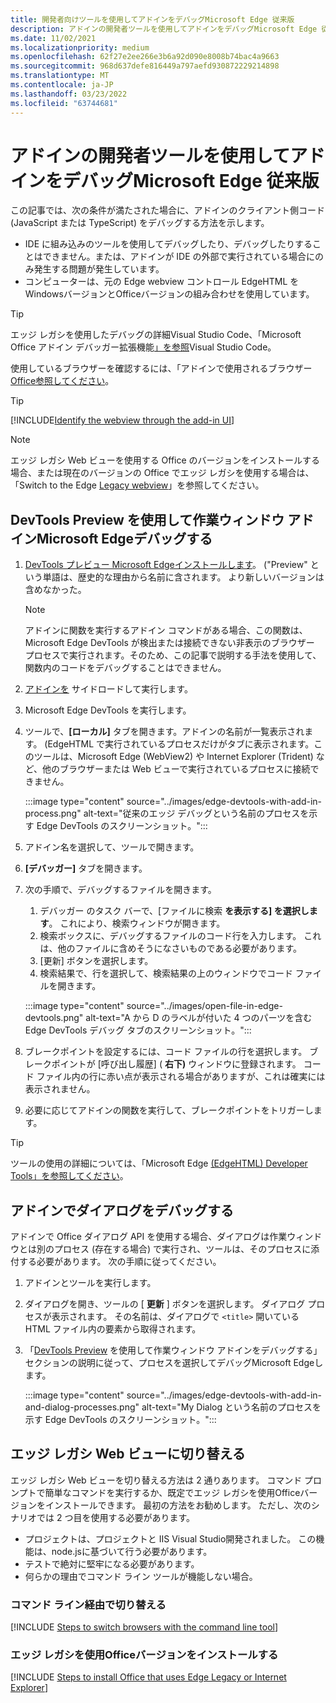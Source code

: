 ```yaml
---
title: 開発者向けツールを使用してアドインをデバッグMicrosoft Edge 従来版
description: アドインの開発者ツールを使用してアドインをデバッグMicrosoft Edge 従来版。
ms.date: 11/02/2021
ms.localizationpriority: medium
ms.openlocfilehash: 62f27e2ee266e3b6a92d090e8008b74bac4a9663
ms.sourcegitcommit: 968d637defe816449a797aefd930872229214898
ms.translationtype: MT
ms.contentlocale: ja-JP
ms.lasthandoff: 03/23/2022
ms.locfileid: "63744681"
---
```

# <a name="debug-add-ins-using-developer-tools-in-microsoft-edge-legacy"></a>アドインの開発者ツールを使用してアドインをデバッグMicrosoft Edge 従来版

この記事では、次の条件が満たされた場合に、アドインのクライアント側コード (JavaScript または TypeScript) をデバッグする方法を示します。

- IDE に組み込みのツールを使用してデバッグしたり、デバッグしたりすることはできません。または、アドインが IDE の外部で実行されている場合にのみ発生する問題が発生しています。
- コンピューターは、元の Edge webview コントロール EdgeHTML をWindowsバージョンとOfficeバージョンの組み合わせを使用しています。

> [!TIP]
> エッジ レガシを使用したデバッグの詳細Visual Studio Code、「Microsoft Office アドイン デバッガー拡張機能[」を参照](debug-with-vs-extension.md)Visual Studio Code。

使用しているブラウザーを確認するには、「アドインで使用されるブラウザー [Office参照してください](../concepts/browsers-used-by-office-web-add-ins.md)。 

> [!TIP]
> [!INCLUDE[Identify the webview through the add-in UI](../includes/identify-webview-in-ui.md)]

> [!NOTE]
> エッジ レガシ Web ビューを使用する Office のバージョンをインストールする場合、または現在のバージョンの Office でエッジ レガシを使用する場合は、「Switch to the Edge [Legacy webview](#switch-to-the-edge-legacy-webview)」を参照してください。

## <a name="debug-a-task-pane-add-in-using-microsoft-edge-devtools-preview"></a>DevTools Preview を使用して作業ウィンドウ アドインMicrosoft Edgeデバッグする

1. [DevTools プレビュー Microsoft Edgeインストールします](https://www.microsoft.com/p/microsoft-edge-devtools-preview/9mzbfrmz0mnj?activetab=pivot%3Aoverviewtab)。 ("Preview" という単語は、歴史的な理由から名前に含されます。 より新しいバージョンは含めなかった。

   > [!NOTE]
   > アドインに関数を実行するアドイン [](../design/add-in-commands.md) コマンドがある場合、この関数は、Microsoft Edge DevTools が検出または接続できない非表示のブラウザー プロセスで実行されます。そのため、この記事で説明する手法を使用して、関数内のコードをデバッグすることはできません。

1. [アドインを](create-a-network-shared-folder-catalog-for-task-pane-and-content-add-ins.md) サイドロードして実行します。
1. Microsoft Edge DevTools を実行します。
1. ツールで、**[ローカル]** タブを開きます。アドインの名前が一覧表示されます。 (EdgeHTML で実行されているプロセスだけがタブに表示されます。このツールは、Microsoft Edge (WebView2) や Internet Explorer (Trident) など、他のブラウザーまたは Web ビューで実行されているプロセスに接続できません。

   :::image type="content" source="../images/edge-devtools-with-add-in-process.png" alt-text="従来のエッジ デバッグという名前のプロセスを示す Edge DevTools のスクリーンショット。":::

1. アドイン名を選択して、ツールで開きます。
1. **[デバッガー]** タブを開きます。
1. 次の手順で、デバッグするファイルを開きます。

   1. デバッガー のタスク バーで、[ファイルに検索 **を表示する] を選択します**。 これにより、検索ウィンドウが開きます。
   1. 検索ボックスに、デバッグするファイルのコード行を入力します。 これは、他のファイルに含めそうになさいものである必要があります。
   1. [更新] ボタンを選択します。
   1. 検索結果で、行を選択して、検索結果の上のウィンドウでコード ファイルを開きます。

   :::image type="content" source="../images/open-file-in-edge-devtools.png" alt-text="A から D のラベルが付いた 4 つのパーツを含む Edge DevTools デバッグ タブのスクリーンショット。":::

1. ブレークポイントを設定するには、コード ファイルの行を選択します。 ブレークポイントが [呼び出し履歴] ( **右下)** ウィンドウに登録されます。 コード ファイル内の行に赤い点が表示される場合がありますが、これは確実には表示されません。
1. 必要に応じてアドインの関数を実行して、ブレークポイントをトリガーします。

> [!TIP]
> ツールの使用の詳細については、「Microsoft Edge [(EdgeHTML) Developer Tools」を参照してください](/archive/microsoft-edge/legacy/developer/devtools-guide/)。

## <a name="debug-a-dialog-in-an-add-in"></a>アドインでダイアログをデバッグする

アドインで Office ダイアログ API を使用する場合、ダイアログは作業ウィンドウとは別のプロセス (存在する場合) で実行され、ツールは、そのプロセスに添付する必要があります。 次の手順に従ってください。

1. アドインとツールを実行します。
1. ダイアログを開き、ツールの [ **更新** ] ボタンを選択します。 ダイアログ プロセスが表示されます。 その名前は、ダイアログで `<title>` 開いている HTML ファイル内の要素から取得されます。
1. 「[DevTools Preview](#debug-a-task-pane-add-in-using-microsoft-edge-devtools-preview) を使用して作業ウィンドウ アドインをデバッグする」セクションの説明に従って、プロセスを選択してデバッグMicrosoft Edgeします。

   :::image type="content" source="../images/edge-devtools-with-add-in-and-dialog-processes.png" alt-text="My Dialog という名前のプロセスを示す Edge DevTools のスクリーンショット。":::

## <a name="switch-to-the-edge-legacy-webview"></a>エッジ レガシ Web ビューに切り替える

エッジ レガシ Web ビューを切り替える方法は 2 通りあります。 コマンド プロンプトで簡単なコマンドを実行するか、既定でエッジ レガシを使用Officeバージョンをインストールできます。 最初の方法をお勧めします。 ただし、次のシナリオでは 2 つ目を使用する必要があります。

- プロジェクトは、プロジェクトと IIS Visual Studio開発されました。 この機能は、node.jsに基づいて行う必要があります。
- テストで絶対に堅牢になる必要があります。
- 何らかの理由でコマンド ライン ツールが機能しない場合。

### <a name="switch-via-the-command-line"></a>コマンド ライン経由で切り替える

[!INCLUDE [Steps to switch browsers with the command line tool](../includes/use-legacy-edge-or-ie.md)]

### <a name="install-a-version-of-office-that-uses-edge-legacy"></a>エッジ レガシを使用Officeバージョンをインストールする

[!INCLUDE [Steps to install Office that uses Edge Legacy or Internet Explorer](../includes/install-office-that-uses-legacy-edge-or-ie.md)]
